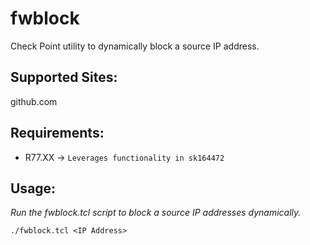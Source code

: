 # fwblock
Check Point utility to dynamically block a source IP address.

## Supported Sites:
github.com

## Requirements:
- R77.XX -> `Leverages functionality in sk164472`

## Usage:
*Run the fwblock.tcl script to block a source IP addresses dynamically.*

  `./fwblock.tcl <IP Address>`
  
